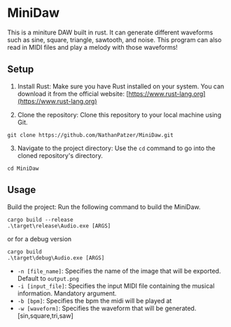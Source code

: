 # MiniDaw

This is a miniture DAW built in rust. It can generate different waveforms such as sine, square, triangle, sawtooth, and noise. This program can also read in MIDI files and play a melody with those waveforms!

## Setup
1. Install Rust: Make sure you have Rust installed on your system. You can download it from the official website: [https://www.rust-lang.org](https://www.rust-lang.org)

2. Clone the repository: Clone this repository to your local machine using Git.
```
git clone https://github.com/NathanPatzer/MiniDaw.git
```
3. Navigate to the project directory: Use the `cd` command to go into the cloned repository's directory.
```
cd MiniDaw
```

## Usage
Build the project: Run the following command to build the MiniDaw.
```
cargo build --release
.\target\release\Audio.exe [ARGS]
```
or for a debug version
```
cargo build
.\target\debug\Audio.exe [ARGS]
```

- `-n [file_name]`: Specifies the name of the image that will be exported. Default to `output.png`
- `-i [input_file]`: Specifies the input MIDI file containing the musical information. Mandatory argument.
- `-b [bpm]`: Specifies the bpm the midi will be played at
- `-w [waveform]`: Specifies the waveform that will be generated. [sin,square,tri,saw]


